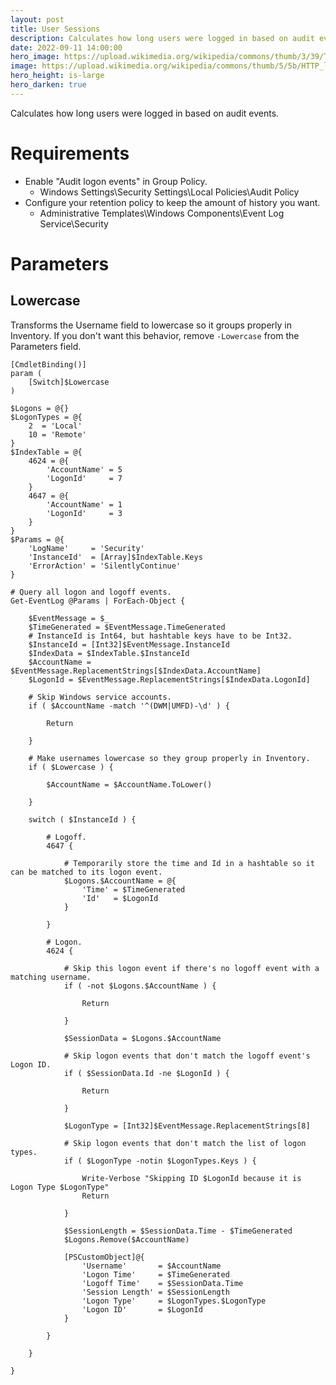 ```yaml
---
layout: post
title: User Sessions
description: Calculates how long users were logged in based on audit events.
date: 2022-09-11 14:00:00
hero_image: https://upload.wikimedia.org/wikipedia/commons/thumb/3/39/Thunderbird_102_screenshot.png/1024px-Thunderbird_102_screenshot.png
image: https://upload.wikimedia.org/wikipedia/commons/thumb/5/5b/HTTP_logo.svg/1024px-HTTP_logo.svg.png
hero_height: is-large
hero_darken: true
---
```


Calculates how long users were logged in based on audit events.

# Requirements

* Enable "Audit logon events" in Group Policy.
  * Windows Settings\Security Settings\Local Policies\Audit Policy
* Configure your retention policy to keep the amount of history you want.
  * Administrative Templates\Windows Components\Event Log Service\Security

# Parameters

## Lowercase

Transforms the Username field to lowercase so it groups properly in Inventory. If you don't want this behavior, remove `-Lowercase` from the Parameters field.

	[CmdletBinding()]
	param (
		[Switch]$Lowercase
	)

	$Logons = @{}
	$LogonTypes = @{
		2  = 'Local'
		10 = 'Remote'
	}
	$IndexTable = @{
		4624 = @{
			'AccountName' = 5
			'LogonId'     = 7
		}
		4647 = @{
			'AccountName' = 1
			'LogonId'     = 3
		}
	}
	$Params = @{
		'LogName'     = 'Security'
		'InstanceId'  = [Array]$IndexTable.Keys
		'ErrorAction' = 'SilentlyContinue'
	}

	# Query all logon and logoff events.
	Get-EventLog @Params | ForEach-Object {

		$EventMessage = $_
		$TimeGenerated = $EventMessage.TimeGenerated
		# InstanceId is Int64, but hashtable keys have to be Int32.
		$InstanceId = [Int32]$EventMessage.InstanceId
		$IndexData = $IndexTable.$InstanceId
		$AccountName = $EventMessage.ReplacementStrings[$IndexData.AccountName]
		$LogonId = $EventMessage.ReplacementStrings[$IndexData.LogonId]

		# Skip Windows service accounts.
		if ( $AccountName -match '^(DWM|UMFD)-\d' ) {

			Return

		}

		# Make usernames lowercase so they group properly in Inventory.
		if ( $Lowercase ) {

			$AccountName = $AccountName.ToLower()

		}

		switch ( $InstanceId ) {

			# Logoff.
			4647 {

				# Temporarily store the time and Id in a hashtable so it can be matched to its logon event.
				$Logons.$AccountName = @{
					'Time' = $TimeGenerated
					'Id'   = $LogonId
				}

			}

			# Logon.
			4624 {

				# Skip this logon event if there's no logoff event with a matching username.
				if ( -not $Logons.$AccountName ) {

					Return

				}

				$SessionData = $Logons.$AccountName

				# Skip logon events that don't match the logoff event's Logon ID.
				if ( $SessionData.Id -ne $LogonId ) {

					Return

				}

				$LogonType = [Int32]$EventMessage.ReplacementStrings[8]

				# Skip logon events that don't match the list of logon types.
				if ( $LogonType -notin $LogonTypes.Keys ) {

					Write-Verbose "Skipping ID $LogonId because it is Logon Type $LogonType"
					Return

				}
				
				$SessionLength = $SessionData.Time - $TimeGenerated
				$Logons.Remove($AccountName)

				[PSCustomObject]@{
					'Username'       = $AccountName
					'Logon Time'     = $TimeGenerated
					'Logoff Time'    = $SessionData.Time
					'Session Length' = $SessionLength
					'Logon Type'     = $LogonTypes.$LogonType
					'Logon ID'       = $LogonId
				} 

			}

		} 

	}
